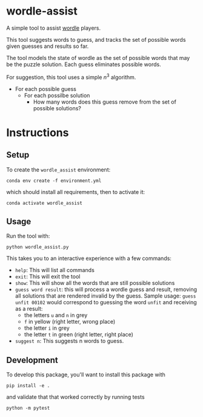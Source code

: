 # wordle-assist
A simple tool to assist [wordle](https://www.nytimes.com/games/wordle/index.html) players.

This tool suggests words to guess, 
and tracks the set of possible words given guesses and results so far.

The tool models the state of wordle as the set of possible words that may be the puzzle solution.
Each guess eliminates possible words.

For suggestion, this tool uses a simple $n^3$ algorithm.
* For each possible guess
  * For each possilbe solution
    * How many words does this guess remove from the set of possible solutions?


# Instructions
## Setup
To create the `wordle_assist` environment:
```
conda env create -f environment.yml
``` 
which should install all requirements,
then to activate it:
```
conda activate wordle_assist
```

## Usage
Run the tool with:
```
python wordle_assist.py
```

This takes you to an interactive experience with a few commands:
* `help`: This will list all commands
* `exit`: This will exit the tool
* `show`: This will show all the words that are still possible solutions
* `guess word result`: this will process a wordle guess and result, 
removing all solutions that are rendered invalid by the guess.
Sample usage: `guess unfit 00102` would correspond to guessing 
the word `unfit` and receiving as a result:
  * the letters `u` and `n` in grey
  * `f` in yellow (right letter, wrong place)
  * the letter `i` in grey
  * the letter `t` in green (right letter, right place)
* `suggest n`: This suggests n words to guess.

## Development
To develop this package, you'll want to install this package with 
```
pip install -e .
```
and validate that that worked correctly by running tests
```
python -m pytest
```
